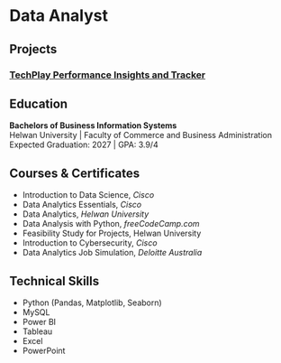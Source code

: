 # Data Analyst

## Projects
### [TechPlay Performance Insights and Tracker](https://github.com/tamerwe/project)


## Education
**Bachelors of Business Information Systems**\
Helwan University | Faculty of Commerce and Business Administration  
Expected Graduation: 2027 | GPA: 3.9/4 

## Courses & Certificates

+ Introduction to Data Science, _Cisco_
+ Data Analytics Essentials, _Cisco_
+ Data Analytics, _Helwan University_
+ Data Analysis with Python, _freeCodeCamp.com_
+ Feasibility Study for Projects, Helwan University
+ Introduction to Cybersecurity, _Cisco_
+ Data Analytics Job Simulation, _Deloitte Australia_
  
## Technical Skills

+ Python (Pandas, Matplotlib, Seaborn)
+ MySQL
+ Power BI
+ Tableau
+ Excel
+ PowerPoint
